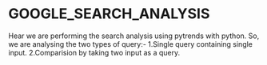 # GOOGLE_SEARCH_ANALYSIS
Hear we are performing the search analysis using pytrends with python.
So, we are analysing the two types of query:-
 1.Single query containing single input.
 2.Comparision by taking two input as a query.
